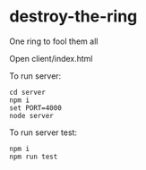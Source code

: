 # destroy-the-ring
One ring to fool them all


Open client/index.html

To run server: 
```
cd server
npm i
set PORT=4000
node server
```

To run server test: 
```
npm i
npm run test
```